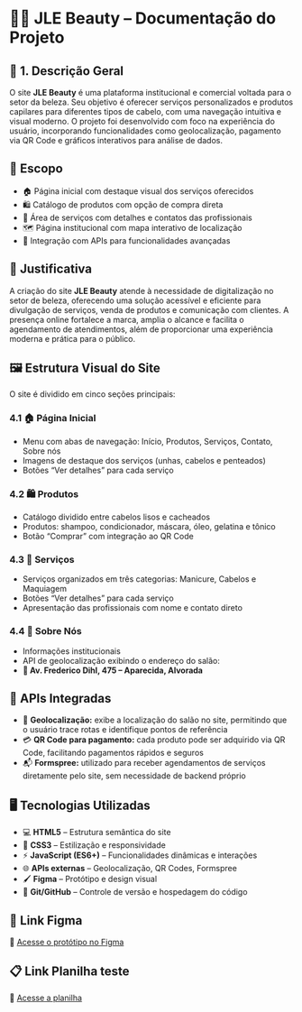 <h1>💇‍♀️ JLE Beauty – Documentação do Projeto</h1>

<h2>📌 1. Descrição Geral</h2>
<p>
O site <strong>JLE Beauty</strong> é uma plataforma institucional e comercial voltada para o setor da beleza. Seu objetivo é oferecer serviços personalizados e produtos capilares para diferentes tipos de cabelo, com uma navegação intuitiva e visual moderno. O projeto foi desenvolvido com foco na experiência do usuário, incorporando funcionalidades como geolocalização, pagamento via QR Code e gráficos interativos para análise de dados.
</p>

<h2>🧩 Escopo</h2>
<ul>
  <li>🏠 Página inicial com destaque visual dos serviços oferecidos</li>
  <li>🛍️ Catálogo de produtos com opção de compra direta</li>
  <li>💅 Área de serviços com detalhes e contatos das profissionais</li>
  <li>🗺️ Página institucional com mapa interativo de localização</li>
  <li>🔌 Integração com APIs para funcionalidades avançadas</li>
</ul>

<h2>🎯 Justificativa</h2>
<p>
A criação do site <strong>JLE Beauty</strong> atende à necessidade de digitalização no setor de beleza, oferecendo uma solução acessível e eficiente para divulgação de serviços, venda de produtos e comunicação com clientes. A presença online fortalece a marca, amplia o alcance e facilita o agendamento de atendimentos, além de proporcionar uma experiência moderna e prática para o público.
</p>

<h2>🖼️ Estrutura Visual do Site</h2>
<p>O site é dividido em cinco seções principais:</p>

<h3>4.1 🏠 Página Inicial</h3>
<ul>
  <li>Menu com abas de navegação: Início, Produtos, Serviços, Contato, Sobre nós</li>
  <li>Imagens de destaque dos serviços (unhas, cabelos e penteados)</li>
  <li>Botões “Ver detalhes” para cada serviço</li>
</ul>

<h3>4.2 🛍️ Produtos</h3>
<ul>
  <li>Catálogo dividido entre cabelos lisos e cacheados</li>
  <li>Produtos: shampoo, condicionador, máscara, óleo, gelatina e tônico</li>
  <li>Botão “Comprar” com integração ao QR Code</li>
</ul>

<h3>4.3 💅 Serviços</h3>
<ul>
  <li>Serviços organizados em três categorias: Manicure, Cabelos e Maquiagem</li>
  <li>Botões “Ver detalhes” para cada serviço</li>
  <li>Apresentação das profissionais com nome e contato direto</li>
</ul>

<h3>4.4 🧭 Sobre Nós</h3>
<ul>
  <li>Informações institucionais</li>
  <li>API de geolocalização exibindo o endereço do salão:</li>
  <li><strong>📍 Av. Frederico Dihl, 475 – Aparecida, Alvorada</strong></li>
</ul>

<h2>🔗 APIs Integradas</h2>
<ul>
  <li>📍 <strong>Geolocalização:</strong> exibe a localização do salão no site, permitindo que o usuário trace rotas e identifique pontos de referência</li>
  <li>💳 <strong>QR Code para pagamento:</strong> cada produto pode ser adquirido via QR Code, facilitando pagamentos rápidos e seguros</li>
  <li>📬 <strong>Formspree:</strong> utilizado para receber agendamentos de serviços diretamente pelo site, sem necessidade de backend próprio</li>
</ul>

<h2>🖥️ Tecnologias Utilizadas</h2>
  <ul>
    <li>💻 <strong>HTML5</strong> – Estrutura semântica do site</li>
    <li>🎨 <strong>CSS3</strong> – Estilização e responsividade</li>
    <li>⚡ <strong>JavaScript (ES6+)</strong> – Funcionalidades dinâmicas e interações</li>
    <li>🌐 <strong>APIs externas</strong> – Geolocalização, QR Codes,
      Formspree</li>
    <li>🖌️ <strong>Figma</strong> – Protótipo e design visual</li>
    <li>🔧 <strong>Git/GitHub</strong> – Controle de versão e hospedagem do código</li>
  </ul>

<h2>🎨 Link Figma</h2>
<p>
🔗 <a href="https://www.figma.com/design/ExAgzHvHfgGb8YfUXKyow4/Sem-t%C3%ADtulo?node-id=0-1&m=dev&t=tn9qKYQeVlQcyc9F-1" target="_blank">Acesse o protótipo no Figma</a>
</p>

<h2>📋 Link Planilha teste</h2>
<p>
🔗 <a href="https://docs.google.com/spreadsheets/d/1WTFWdRfV_dX3c9QDiGrF4VauHky6TRwpQV60u7pw7UQ/edit?gid=0#gid=0" target="_blank">Acesse a planilha</a>
</p>

